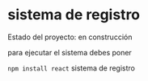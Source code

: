 <h1> sistema de registro </h1>

Estado del proyecto: en construcción 

para ejecutar el sistema debes poner

```npm install react```
sistema de registro
